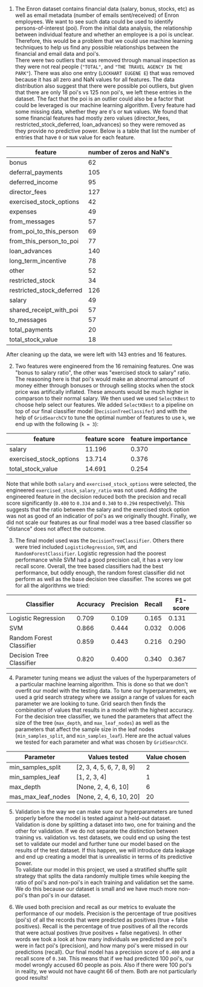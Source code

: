 1. The Enron dataset contains financial data (salary, bonus, stocks, etc) as well as email metadata (number of emails sent/received) of Enron employees. We want to see such data could be used to identify persons-of-interest (poi). From the initial data analysis, the relationship between individual feature and whether an employee is a poi is unclear. Therefore, this would be a problem that we could use machine learning techniques to help us find any possible relationships between the financial and email data and poi's.  
  There were two outliers that was removed through manual inspection as they were not real people (`"TOTAL"`, and `"THE TRAVEL AGENCY IN THE PARK"`). There was also one entry (`LOCKHART EUGENE E`) that was removed because it has all zero and NaN values for all features. The data distribution also suggest that there were possible poi outliers, but given that there are only 18 poi's vs 125 non poi's, we left these entries in the dataset.  The fact that the poi is an outlier could also be a factor that could be leveraged is our machine learning algorithm. Every feature had some missing data, whether they are `0`'s or `NaN` values. We found that some financial features had mostly zero values (director_fees, restricted_stock_deferred, loan_advances) so they were removed as they provide no predictive power. Below is a table that list the number of entries that have `0` or `NaN` value for each feature.
  
  | feature                   | number of zeros and NaN's |
  |---------------------------|---------------------------|
  | bonus                     | 62                        |
  | deferral_payments         | 105                       |
  | deferred_income           | 95                        |
  | director_fees             | 127                       |
  | exercised_stock_options   | 42                        |
  | expenses                  | 49                        |
  | from_messages             | 57                        |
  | from_poi_to_this_person   | 69                        |
  | from_this_person_to_poi   | 77                        |
  | loan_advances             | 140                       |
  | long_term_incentive       | 78                        |
  | other                     | 52                        |
  | restricted_stock          | 34                        |
  | restricted_stock_deferred | 126                       |
  | salary                    | 49                        |
  | shared_receipt_with_poi   | 57                        |
  | to_messages               | 57                        |
  | total_payments            | 20                        |
  | total_stock_value         | 18                        |
  
  After cleaning up the data, we were left with 143 entries and 16 features.  
  
2. Two features were engineered from the 16 remaining features. One was "bonus to salary ratio", the other was "exercised stock to salary" ratio. The reasoning here is that poi's would make an abnormal amount of money either through bonuses or through selling stocks when the stock price was artifically inflated. These amounts would be much higher in comparson to their normal salary. We then used we used `SelectKBest` to choose help select our features. We added `SelectKBest` to a pipeline on top of our final classifier model (`DecisionTreeClassifer`) and with the help of `GridSearchCV` to tune the optimal number of features to use `k`, we end up with the following (`k = 3`):
  
  | feature                 | feature score | feature importance |  
  |-------------------------|---------------|--------------------|  
  | salary                  |        11.196 |              0.370 |  
  | exercised_stock_options |        13.714 |              0.376 |  
  | total_stock_value       |        14.691 |              0.254 |  
  
  Note that while both `salary` and `exercised_stock_options` were selected, the engineered `exercised_stock_salary_ratio` was not used. Adding the engineered feature in the decision reduced both the precision and recall score significantly (`0.400` to `0.334` and `0.340` to `0.294` respectively). This suggests that the ratio between the salary and the exercised stock option was not as good of an indicatior of poi's as we originally thought. Finally, we did not scale our features as our final model was a tree based classifier so "distance" does not affect the outcome.  
  
3. The final model used was the `DecisionTreeClassifier`. Others there were tried included `LogisticRegression`, `SVM`, and `RandomForestClassifier`. Logistic regression had the poorest performance while SVM had a good precision call, it has a very low recall score. Overall, the tree based classifiers had the best performance, but oddly enough, the random forest classifier did not perform as well as the base decision tree classifier. The scores we got for all the algorithms we tried:
  
  | Classifier               | Accuracy | Precision | Recall | F1-score |
  |--------------------------|----------|-----------|--------|----------|
  | Logistic Regression      | 0.709    | 0.109     | 0.165  | 0.131    |
  | SVM                      | 0.866    | 0.444     | 0.032  | 0.006    |
  | Random Forest Classifier | 0.859    | 0.443     | 0.216  | 0.290    |
  | Decision Tree Classifier | 0.820    | 0.400     | 0.340  | 0.367    |
  
4. Parameter tuning means we adjust the values of the hyperparameters of a particular machine learning algorithm.  This is done so that we don't overfit our model with the testing data. To tune our hyperparameters, we used a grid search strategy where we assign a range of values for each parameter we are looking to tune. Grid search then finds the combination of values that results in a model with the highest accuracy.  For the decision tree classifier, we tuned the parameters that affect the size of the tree (`max_depth`, and `max_leaf_nodes`) as well as the parameters that affect the sample size in the leaf nodes (`min_samples_split`, and `min_samples_leaf`). Here are the actual values we tested for each parameter and what was chosen by `GridSearchCV`.

  | Parameter          | Values tested            | Value chosen |
  |--------------------|--------------------------|--------------|
  | min_samples_split  | [2, 3, 4, 5, 6, 7, 8, 9] | 2            |
  | min_samples_leaf   | [1, 2, 3, 4]             | 1            |
  | max_depth          | [None, 2, 4, 6, 10]      | 6            |
  | mas_max_leaf_nodes | [None, 2, 4, 6, 10, 20]  | 20           |
   
5. Validation is the way we can make sure our hyperparameters are tuned properly before the model is tested against a held-out dataset. Validation is done by splitting a dataset into two, one for training and the other for validation. If we do not separate the distinction between training vs. validation vs. test datasets, we could end up using the test set to validate our model and further tune our model based on the results of the test dataset.  If this happen, we will introduce data leakage and end up creating a model that is unrealistic in terms of its predictive power.  
  To validate our model in this project, we used a stratified shuffle split strategy that splits the data randomly multiple times while keeping the ratio of poi's and non-poi's in each training and validation set the same.  We do this because our dataset is small and we have much more non-poi's than poi's in our dataset.  
  
6. We used both precision and recall as our metrics to evaluate the performance of our models. Precision is the percentage of true positives (poi's) of all the records that were predicted as positives (true + false positives). Recall is the percentage of true positives of all the records that were actual postives (true positves + false negatives). In other words we took a look at how many individuals we predicted are poi's were in fact poi's (precision), and how many poi's were missed in our predictions (recall).  Our final model has a precision score of `0.400` and a recall score of `0.340`.  This means that if we had predicted 100 poi's, our model wrongly accused 60 people as pois. Also if there were 100 poi's in reality, we would not have caught 66 of them. Both are not particularly good results!
